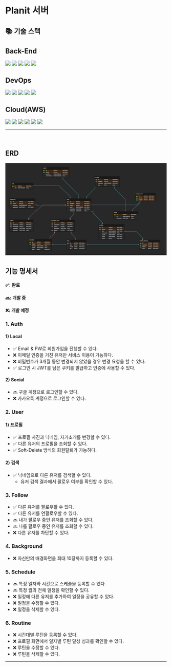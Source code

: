 # Planit 서버

<!-- ## 서버 구조

<hr>
<br> -->

## 📚 기술 스택

<h2>Back-End</h2>
<div>
<img src="https://img.shields.io/badge/node.js-339933?style=for-the-badge&logo=node.js&logoColor=white">
<img src="https://img.shields.io/badge/typescript-3178C6?style=for-the-badge&logo=typescript&logoColor=white">
<img src="https://img.shields.io/badge/NestJS-E0234E?style=for-the-badge&logo=NestJS&logoColor=white">
<img src="https://img.shields.io/badge/passport-34E27A?style=for-the-badge&logo=passport&logoColor=white">
<img src="https://img.shields.io/badge/jwt-000000?style=for-the-badge&logo=jsonwebtokens&logoColor=white">
</div>

<h2>DevOps</h2>
<div>
<img src="https://img.shields.io/badge/linux-FCC624?style=for-the-badge&logo=linux&logoColor=black"> 
<img src="https://img.shields.io/badge/nginx-009639?style=for-the-badge&logo=nginx&logoColor=white">
<img src="https://img.shields.io/badge/docker-2496ED?style=for-the-badge&logo=docker&logoColor=white">
<img src="https://img.shields.io/badge/postgresql-4169E1?style=for-the-badge&logo=postgresql&logoColor=white">
<img src="https://img.shields.io/badge/discordjs-5865F2?style=for-the-badge&logo=discord&logoColor=white">
</div>

<h2>Cloud(AWS)</h2>
<div>
<img src="https://img.shields.io/badge/ec2-FF9900?style=for-the-badge&logo=amazonec2&logoColor=white"> 
<img src="https://img.shields.io/badge/rds-527FFF?style=for-the-badge&logo=amazonrds&logoColor=white">
<img src="https://img.shields.io/badge/cloudwatch-FF4F8B?style=for-the-badge&logo=amazoncloudwatch&logoColor=white">
<img src="https://img.shields.io/badge/s3-569A31?style=for-the-badge&logo=amazons3&logoColor=white">
<img src="https://img.shields.io/badge/api%20gateway-FF4F8B?style=for-the-badge&logo=amazonapigateway&logoColor=white">
<img src="https://img.shields.io/badge/lambda-FF9900?style=for-the-badge&logo=awslambda&logoColor=white">
</div>
<hr>
<br>

## ERD
![ER 다이어그램](/docs/erd.png)

## 기능 명세서
#### ✅: 완료
#### 🔜: 개발 중
#### ❌: 개발 예정
### 1. Auth
#### 1) Local
- ✅ Email & PW로 회원가입을 진행할 수 있다.
- ❌ 이메일 인증을 거친 유저만 서비스 이용이 가능하다.
- ❌ 비밀번호가 3개월 동안 변경되지 않았을 경우 변경 요청을 할 수 있다.
- ✅ 로그인 시 JWT를 담은 쿠키를 발급하고 인증에 사용할 수 있다.
#### 2) Social
- 🔜 구글 계정으로 로그인할 수 있다.
- ❌ 카카오톡 계정으로 로그인할 수 있다.

### 2. User
#### 1) 프로필
- ✅ 프로필 사진과 닉네임, 자기소개를 변경할 수 있다.
- ✅ 다른 유저의 프로필을 조회할 수 있다.
- ✅ Soft-Delete 방식의 회원탈퇴가 가능하다.
#### 2) 검색
- ✅ 닉네임으로 다른 유저를 검색할 수 있다.
    - 유저 검색 결과에서 팔로우 여부를 확인할 수 있다.

### 3. Follow
- ✅ 다른 유저를 팔로우할 수 있다.
- ✅ 다른 유저를 언팔로우할 수 있다.
- 🔜 내가 팔로우 중인 유저를 조회할 수 있다.
- 🔜 나를 팔로우 중인 유저를 조회할 수 있다.
- ❌ 다른 유저를 차단할 수 있다.

### 4. Background
- ❌ 자신만의 배경화면을 최대 10장까지 등록할 수 있다.

### 5. Schedule
- 🔜 특정 일자와 시간으로 스케쥴을 등록할 수 있다.
- 🔜 특정 월의 전체 일정을 확인할 수 있다.
- ❌ 일정에 다른 유저를 추가하여 일정을 공유할 수 있다.
- ❌ 일정을 수정할 수 있다.
- ❌ 일정을 삭제할 수 있다.

### 6. Routine
- ❌ 시간대별 루틴을 등록할 수 있다.
- ❌ 프로필 화면에서 일자별 루틴 달성 성과를 확인할 수 있다.
- ❌ 루틴을 수정할 수 있다.
- ❌ 루틴을 삭제할 수 있다.


<hr>
<br>